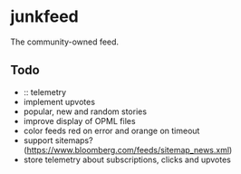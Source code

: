# junkfeed

The community-owned feed.

## Todo

- :: telemetry
- implement upvotes
- popular, new and random stories
- improve display of OPML files 
- color feeds red on error and orange on timeout
- support sitemaps? (https://www.bloomberg.com/feeds/sitemap_news.xml)
- store telemetry about subscriptions, clicks and upvotes
